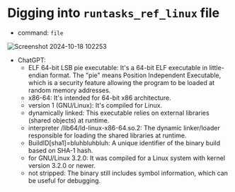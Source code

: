 # Digging into ```runtasks_ref_linux``` file
- command: ```file```

![Screenshot 2024-10-18 102253](https://github.com/user-attachments/assets/62b384a8-783f-4515-9706-74c0c62369ba)

- ChatGPT:
  - ELF 64-bit LSB pie executable: It's a 64-bit ELF executable in little-endian format. The "pie" means Position Independent Executable, which is a security feature allowing the program to be loaded at random memory addresses.
  - x86-64: It's intended for 64-bit x86 architecture.
  - version 1 (GNU/Linux): It's compiled for Linux.
  - dynamically linked: This executable relies on external libraries (shared objects) at runtime.
  - interpreter /lib64/ld-linux-x86-64.so.2: The dynamic linker/loader responsible for loading the shared libraries at runtime.
  - BuildID[sha1]=bluhbluhbluh: A unique identifier of the binary build based on SHA-1 hash.
  - for GNU/Linux 3.2.0: It was compiled for a Linux system with kernel version 3.2.0 or newer.
  - not stripped: The binary still includes symbol information, which can be useful for debugging.
  
